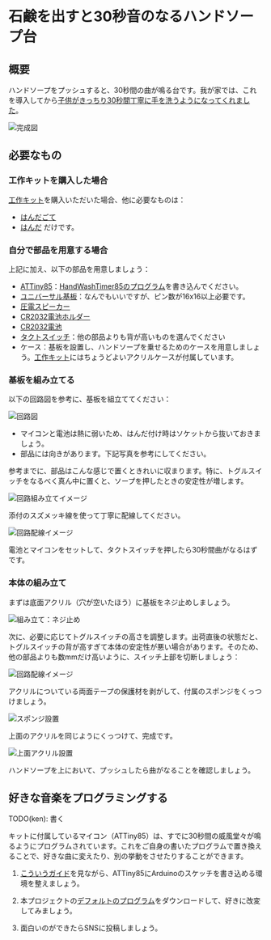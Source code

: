 # 石鹸を出すと30秒音のなるハンドソープ台

## 概要

ハンドソープをプッシュすると、30秒間の曲が鳴る台です。我が家では、これを導入してから[子供がきっちり30秒間丁寧に手を洗うようになってくれました](https://twitter.com/kenkawakenkenke/status/1246731640165957638)。

![完成図](imgs/soap_overview.jpg)

## 必要なもの

### 工作キットを購入した場合

[工作キット](https://kenkawakenkenke.stores.jp/items/5eab6c5472b9115e7e576797)を購入いただいた場合、他に必要なものは：

 * [はんだごて](https://www.amazon.co.jp/s?k=%E3%81%AF%E3%82%93%E3%81%A0%E3%81%94%E3%81%A6&__mk_ja_JP=%E3%82%AB%E3%82%BF%E3%82%AB%E3%83%8A&ref=nb_sb_noss_1)
 * [はんだ](https://www.amazon.co.jp/s?k=%E3%81%AF%E3%82%93%E3%81%A0&__mk_ja_JP=%E3%82%AB%E3%82%BF%E3%82%AB%E3%83%8A&ref=nb_sb_noss)
 だけです。
 
### 自分で部品を用意する場合

上記に加え、以下の部品を用意しましょう：

 * [ATTiny85](http://akizukidenshi.com/catalog/g/gI-09573/)：[HandWashTimer85のプログラム](Arduino/HandWashTimer85.ino)を書き込んでください。
 * [ユニバーサル基板](http://akizukidenshi.com/catalog/g/gP-11735/)：なんでもいいですが、ピン数が16x16以上必要です。
 * [圧電スピーカー](http://akizukidenshi.com/catalog/g/gP-04119/)
 * [CR2032電池ホルダー](http://akizukidenshi.com/catalog/g/gP-00706/)
 * [CR2032電池](http://akizukidenshi.com/catalog/g/gB-05694/)
 * [タクトスイッチ](http://akizukidenshi.com/catalog/g/gP-09623/)：他の部品よりも背が高いものを選んでください
 * ケース：基板を設置し、ハンドソープを乗せるためのケースを用意しましょう。[工作キット](https://kenkawakenkenke.stores.jp/items/5eab6c5472b9115e7e576797)にはちょうどよいアクリルケースが付属しています。

### 基板を組み立てる

以下の回路図を参考に、基板を組立ててください：

![回路図](electronics/HandWashTimer85.png)

 * マイコンと電池は熱に弱いため、はんだ付け時はソケットから抜いておきましょう。
 * 部品には向きがあります。下記写真を参考にしてください。

参考までに、部品はこんな感じで置くときれいに収まります。特に、トグルスイッチをなるべく真ん中に置くと、ソープを押したときの安定性が増します。

![回路組み立てイメージ](imgs/board_overview.png)

添付のスズメッキ線を使って丁寧に配線してください。

![回路配線イメージ](imgs/board_wiring.png)

電池とマイコンをセットして、タクトスイッチを押したら30秒間曲がなるはずです。

### 本体の組み立て
まずは底面アクリル（穴が空いたほう）に基板をネジ止めしましょう。

![組み立て：ネジ止め](imgs/build_01_board.JPG)

次に、必要に応じてトグルスイッチの高さを調整します。出荷直後の状態だと、トグルスイッチの背が高すぎて本体の安定性が悪い場合があります。そのため、他の部品よりも数mmだけ高いように、スイッチ上部を切断しましょう：

![回路配線イメージ](imgs/build_02_cut.png)

アクリルについている両面テープの保護材を剥がして、付属のスポンジをくっつけましょう。

![スポンジ設置](imgs/build_03_sponge.JPG)

上面のアクリルを同じようにくっつけて、完成です。

![上面アクリル設置](imgs/build_04_done.JPG)

ハンドソープを上において、プッシュしたら曲がなることを確認しましょう。

## 好きな音楽をプログラミングする
TODO(ken): 書く

キットに付属しているマイコン（ATTiny85）は、すでに30秒間の威風堂々が鳴るようにプログラムされています。これをご自身の書いたプログラムで置き換えることで、好きな曲に変えたり、別の挙動をさせたりすることができます。

1. [こういうガイド](https://miraluna.hatenablog.com/entry/tiny85)を見ながら、ATTiny85にArduinoのスケッチを書き込める環境を整えましょう。

2. 本プロジェクトの[デフォルトのプログラム]((Arduino/HandWashTimer85.ino))をダウンロードして、好きに改変してみましょう。

3. 面白いのができたらSNSに投稿しましょう。
